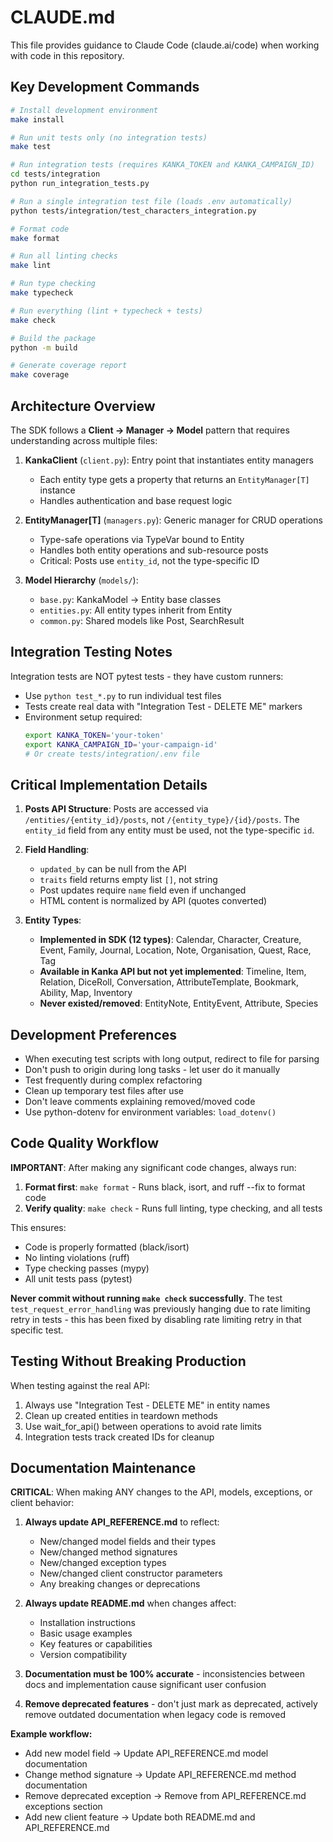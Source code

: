 # CLAUDE.md

This file provides guidance to Claude Code (claude.ai/code) when working with code in this repository.

## Key Development Commands

```bash
# Install development environment
make install

# Run unit tests only (no integration tests)
make test

# Run integration tests (requires KANKA_TOKEN and KANKA_CAMPAIGN_ID)
cd tests/integration
python run_integration_tests.py

# Run a single integration test file (loads .env automatically)
python tests/integration/test_characters_integration.py

# Format code
make format

# Run all linting checks
make lint

# Run type checking
make typecheck

# Run everything (lint + typecheck + tests)
make check

# Build the package
python -m build

# Generate coverage report
make coverage
```

## Architecture Overview

The SDK follows a **Client → Manager → Model** pattern that requires understanding across multiple files:

1. **KankaClient** (`client.py`): Entry point that instantiates entity managers
   - Each entity type gets a property that returns an `EntityManager[T]` instance
   - Handles authentication and base request logic

2. **EntityManager[T]** (`managers.py`): Generic manager for CRUD operations
   - Type-safe operations via TypeVar bound to Entity
   - Handles both entity operations and sub-resource posts
   - Critical: Posts use `entity_id`, not the type-specific ID

3. **Model Hierarchy** (`models/`):
   - `base.py`: KankaModel → Entity base classes
   - `entities.py`: All entity types inherit from Entity
   - `common.py`: Shared models like Post, SearchResult

## Integration Testing Notes

Integration tests are NOT pytest tests - they have custom runners:
- Use `python test_*.py` to run individual test files
- Tests create real data with "Integration Test - DELETE ME" markers
- Environment setup required:
  ```bash
  export KANKA_TOKEN='your-token'
  export KANKA_CAMPAIGN_ID='your-campaign-id'
  # Or create tests/integration/.env file
  ```

## Critical Implementation Details

1. **Posts API Structure**: Posts are accessed via `/entities/{entity_id}/posts`, not `/{entity_type}/{id}/posts`. The `entity_id` field from any entity must be used, not the type-specific `id`.

2. **Field Handling**:
   - `updated_by` can be null from the API
   - `traits` field returns empty list `[]`, not string
   - Post updates require `name` field even if unchanged
   - HTML content is normalized by API (quotes converted)

3. **Entity Types**:
   - **Implemented in SDK (12 types)**: Calendar, Character, Creature, Event, Family, Journal, Location, Note, Organisation, Quest, Race, Tag
   - **Available in Kanka API but not yet implemented**: Timeline, Item, Relation, DiceRoll, Conversation, AttributeTemplate, Bookmark, Ability, Map, Inventory
   - **Never existed/removed**: EntityNote, EntityEvent, Attribute, Species

## Development Preferences

- When executing test scripts with long output, redirect to file for parsing
- Don't push to origin during long tasks - let user do it manually
- Test frequently during complex refactoring
- Clean up temporary test files after use
- Don't leave comments explaining removed/moved code
- Use python-dotenv for environment variables: `load_dotenv()`

## Code Quality Workflow

**IMPORTANT**: After making any significant code changes, always run:

1. **Format first**: `make format` - Runs black, isort, and ruff --fix to format code
2. **Verify quality**: `make check` - Runs full linting, type checking, and all tests

This ensures:
- Code is properly formatted (black/isort)
- No linting violations (ruff)
- Type checking passes (mypy)
- All unit tests pass (pytest)

**Never commit without running `make check` successfully**. The test `test_request_error_handling` was previously hanging due to rate limiting retry in tests - this has been fixed by disabling rate limiting retry in that specific test.

## Testing Without Breaking Production

When testing against the real API:
1. Always use "Integration Test - DELETE ME" in entity names
2. Clean up created entities in teardown methods
3. Use wait_for_api() between operations to avoid rate limits
4. Integration tests track created IDs for cleanup

## Documentation Maintenance

**CRITICAL**: When making ANY changes to the API, models, exceptions, or client behavior:

1. **Always update API_REFERENCE.md** to reflect:
   - New/changed model fields and their types
   - New/changed method signatures
   - New/changed exception types
   - New/changed client constructor parameters
   - Any breaking changes or deprecations

2. **Always update README.md** when changes affect:
   - Installation instructions
   - Basic usage examples
   - Key features or capabilities
   - Version compatibility

3. **Documentation must be 100% accurate** - inconsistencies between docs and implementation cause significant user confusion

4. **Remove deprecated features** - don't just mark as deprecated, actively remove outdated documentation when legacy code is removed

**Example workflow:**
- Add new model field → Update API_REFERENCE.md model documentation
- Change method signature → Update API_REFERENCE.md method documentation
- Remove deprecated exception → Remove from API_REFERENCE.md exceptions section
- Add new client feature → Update both README.md and API_REFERENCE.md
